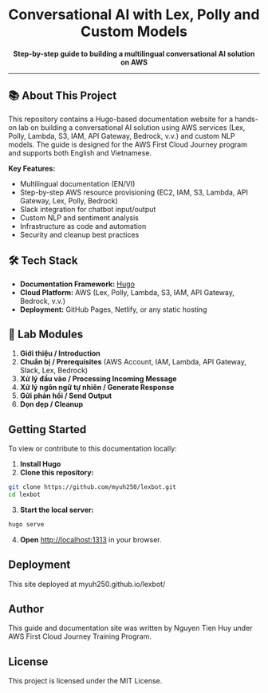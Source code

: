 <div align="center">
  <h1>Conversational AI with Lex, Polly and Custom Models</h1>
  <p><strong>Step-by-step guide to building a multilingual conversational AI solution on AWS</strong></p>
</div>

---

## 📚 About This Project

This repository contains a Hugo-based documentation website for a hands-on lab on building a conversational AI solution using AWS services (Lex, Polly, Lambda, S3, IAM, API Gateway, Bedrock, v.v.) and custom NLP models. The guide is designed for the AWS First Cloud Journey program and supports both English and Vietnamese.

**Key Features:**
- Multilingual documentation (EN/VI)
- Step-by-step AWS resource provisioning (EC2, IAM, S3, Lambda, API Gateway, Lex, Polly, Bedrock)
- Slack integration for chatbot input/output
- Custom NLP and sentiment analysis
- Infrastructure as code and automation
- Security and cleanup best practices

## 🛠️ Tech Stack

- **Documentation Framework:** [Hugo](https://gohugo.io/)
- **Cloud Platform:** AWS (Lex, Polly, Lambda, S3, IAM, API Gateway, Bedrock, v.v.)
- **Deployment:** GitHub Pages, Netlify, or any static hosting

## 🚀 Lab Modules

1. **Giới thiệu / Introduction**
2. **Chuẩn bị / Prerequisites** (AWS Account, IAM, Lambda, API Gateway, Slack, Lex, Bedrock)
3. **Xử lý đầu vào / Processing Incoming Message**
4. **Xử lý ngôn ngữ tự nhiên / Generate Response**
5. **Gửi phản hồi / Send Output**
6. **Dọn dẹp / Cleanup**

## Getting Started
To view or contribute to this documentation locally:

1. **Install Hugo**
2. **Clone this repository:**
  ```sh
  git clone https://github.com/myuh250/lexbot.git
  cd lexbot
  ```
3. **Start the local server:**
  ```sh
  hugo serve
  ```
4. **Open** [http://localhost:1313](http://localhost:1313) in your browser.

## Deployment
This site deployed at myuh250.github.io/lexbot/

## Author
This guide and documentation site was written by Nguyen Tien Huy under AWS First Cloud Journey Training Program.

## License
This project is licensed under the MIT License.